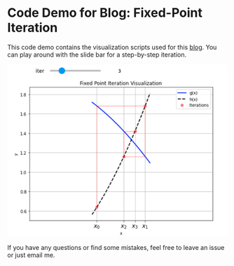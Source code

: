 # Code Demo for Blog: Fixed-Point Iteration
This code demo contains the visualization scripts used for this [blog](https://www.ancientree.ac.cn/blog/fixed-point-iteration). You can play around with the slide bar for a step-by-step iteration.

![A Fixed-Point Iteration Example](https://github.com/Ancientree-Bichy/Fixed-Point-Iteration/blob/main/fpi-demo.png)

If you have any questions or find some mistakes, feel free to leave an issue or just email me.
